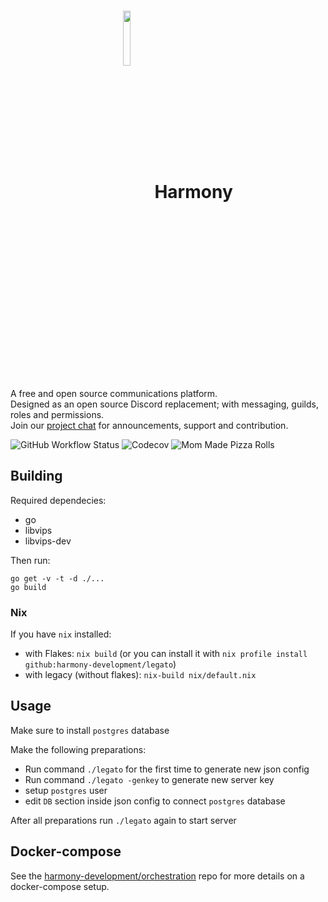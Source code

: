 <h1 align=center>
 <a href="https://github.com/harmony-development"><img align=center width="15%" src="https://i.imgur.com/lx2RCZj.png" /></a> Harmony
</h1>
A free and open source communications platform.
<br>Designed as an open source Discord replacement; with messaging, guilds, roles and permissions. 
<br>Join our <a href="https://discord.gg/jypXPA4">project chat</a> for announcements, support and contribution.

![GitHub Workflow Status](https://img.shields.io/github/workflow/status/harmony-development/legato/Harmony%20Build?style=for-the-badge)
![Codecov](https://img.shields.io/codecov/c/gh/harmony-development/legato?style=for-the-badge)
![Mom Made Pizza Rolls](https://img.shields.io/badge/mom%20made-pizza%20rolls-green?style=for-the-badge)

## Building
Required dependecies:
- go
- libvips
- libvips-dev

Then run:
```
go get -v -t -d ./...
go build
```

### Nix
If you have `nix` installed:
- with Flakes: `nix build` (or you can install it with `nix profile install github:harmony-development/legato`)
- with legacy (without flakes): `nix-build nix/default.nix`

## Usage
Make sure to install `postgres` database

Make the following preparations:
- Run command ```./legato``` for the first time to generate new json config
- Run command ```./legato -genkey``` to generate new server key
- setup `postgres` user
- edit `DB` section inside json config to connect `postgres` database

After all preparations run ```./legato``` again to start server

## Docker-compose
See the [harmony-development/orchestration](https://github.com/harmony-development/orchestration) repo for more details on a docker-compose setup.
